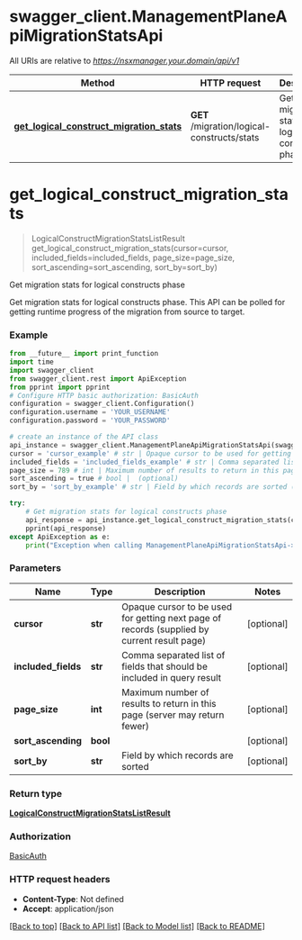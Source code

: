 # swagger_client.ManagementPlaneApiMigrationStatsApi

All URIs are relative to *https://nsxmanager.your.domain/api/v1*

Method | HTTP request | Description
------------- | ------------- | -------------
[**get_logical_construct_migration_stats**](ManagementPlaneApiMigrationStatsApi.md#get_logical_construct_migration_stats) | **GET** /migration/logical-constructs/stats | Get migration stats for logical constructs phase

# **get_logical_construct_migration_stats**
> LogicalConstructMigrationStatsListResult get_logical_construct_migration_stats(cursor=cursor, included_fields=included_fields, page_size=page_size, sort_ascending=sort_ascending, sort_by=sort_by)

Get migration stats for logical constructs phase

Get migration stats for logical constructs phase. This API can be polled for getting runtime progress of the migration from source to target.

### Example
```python
from __future__ import print_function
import time
import swagger_client
from swagger_client.rest import ApiException
from pprint import pprint
# Configure HTTP basic authorization: BasicAuth
configuration = swagger_client.Configuration()
configuration.username = 'YOUR_USERNAME'
configuration.password = 'YOUR_PASSWORD'

# create an instance of the API class
api_instance = swagger_client.ManagementPlaneApiMigrationStatsApi(swagger_client.ApiClient(configuration))
cursor = 'cursor_example' # str | Opaque cursor to be used for getting next page of records (supplied by current result page) (optional)
included_fields = 'included_fields_example' # str | Comma separated list of fields that should be included in query result (optional)
page_size = 789 # int | Maximum number of results to return in this page (server may return fewer) (optional)
sort_ascending = true # bool |  (optional)
sort_by = 'sort_by_example' # str | Field by which records are sorted (optional)

try:
    # Get migration stats for logical constructs phase
    api_response = api_instance.get_logical_construct_migration_stats(cursor=cursor, included_fields=included_fields, page_size=page_size, sort_ascending=sort_ascending, sort_by=sort_by)
    pprint(api_response)
except ApiException as e:
    print("Exception when calling ManagementPlaneApiMigrationStatsApi->get_logical_construct_migration_stats: %s\n" % e)
```

### Parameters

Name | Type | Description  | Notes
------------- | ------------- | ------------- | -------------
 **cursor** | **str**| Opaque cursor to be used for getting next page of records (supplied by current result page) | [optional] 
 **included_fields** | **str**| Comma separated list of fields that should be included in query result | [optional] 
 **page_size** | **int**| Maximum number of results to return in this page (server may return fewer) | [optional] 
 **sort_ascending** | **bool**|  | [optional] 
 **sort_by** | **str**| Field by which records are sorted | [optional] 

### Return type

[**LogicalConstructMigrationStatsListResult**](LogicalConstructMigrationStatsListResult.md)

### Authorization

[BasicAuth](../README.md#BasicAuth)

### HTTP request headers

 - **Content-Type**: Not defined
 - **Accept**: application/json

[[Back to top]](#) [[Back to API list]](../README.md#documentation-for-api-endpoints) [[Back to Model list]](../README.md#documentation-for-models) [[Back to README]](../README.md)


